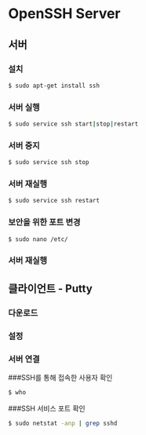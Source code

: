 # OpenSSH Server

## 서버

### 설치

```bash
$ sudo apt-get install ssh
```

### 서버 실행

```bash
$ sudo service ssh start|stop|restart
```

### 서버 중지

```bash
$ sudo service ssh stop
```

### 서버 재실행

```bash
$ sudo service ssh restart
```

### 보안을 위한 포트 변경

```bash
$ sudo nano /etc/
```

### 서버 재실행

## 클라이언트 - Putty 

### 다운로드

### 설정

### 서버 연결

###SSH를 통해 접속한 사용자 확인

```bash
$ who
```

###SSH 서비스 포트 확인

```bash
$ sudo netstat -anp | grep sshd
```